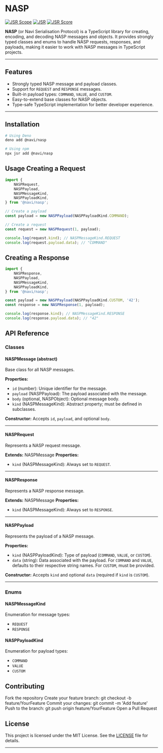 # NASP

[![JSR Scope](https://jsr.io/badges/@navi)](https://jsr.io/@navi)
[![JSR](https://jsr.io/badges/@navi/nasp)](https://jsr.io/@navi/nasp)
[![JSR Score](https://jsr.io/badges/@navi/nasp/score)](https://jsr.io/@navi/nasp)

**NASP** (or Navi Serialisation Protocol) is a TypeScript library for creating, encoding, and decoding NASP messages and objects. It provides strongly typed classes and enums to handle NASP requests, responses, and payloads, making it easier to work with NASP messages in TypeScript projects.

---

## Features

- Strongly typed NASP message and payload classes.
- Support for `REQUEST` and `RESPONSE` messages.
- Built-in payload types: `COMMAND`, `VALUE`, and `CUSTOM`.
- Easy-to-extend base classes for NASP objects.
- Type-safe TypeScript implementation for better developer experience.

---

## Installation

```bash
# Using Deno
deno add @navi/nasp

# Using npm
npx jsr add @navi/nasp
```

## Usage Creating a Request

```typescript
import {
	NASPRequest,
	NASPPayload,
	NASPMessageKind,
	NASPPayloadKind,
} from '@navi/nasp';

// Create a payload
const payload = new NASPPayload(NASPPayloadKind.COMMAND);

// Create a request
const request = new NASPRequest(1, payload);

console.log(request.kind); // NASPMessageKind.REQUEST
console.log(request.payload.data); // "COMMAND"
```

## Creating a Response

```typescript
import {
	NASPResponse,
	NASPPayload,
	NASPMessageKind,
	NASPPayloadKind,
} from '@navi/nasp';

const payload = new NASPPayload(NASPPayloadKind.CUSTOM, '42');
const response = new NASPResponse(1, payload);

console.log(response.kind); // NASPMessageKind.RESPONSE
console.log(response.payload.data); // "42"
```

## API Reference

### Classes

#### NASPMessage (abstract)

Base class for all NASP messages.

**Properties:**

- `id` (number): Unique identifier for the message.
- `payload` (NASPPayload): The payload associated with the message.
- `body` (optional, NASPObject): Optional message body.
- `kind` (NASPMessageKind): Abstract property; must be defined in subclasses.

**Constructor:** Accepts `id`, `payload`, and optional `body`.

---

#### NASPRequest

Represents a NASP request message.

**Extends:** NASPMessage **Properties:**

- `kind` (NASPMessageKind): Always set to `REQUEST`.

---

#### NASPResponse

Represents a NASP response message.

**Extends:** NASPMessage **Properties:**

- `kind` (NASPMessageKind): Always set to `RESPONSE`.

---

#### NASPPayload

Represents the payload of a NASP message.

**Properties:**

- `kind` (NASPPayloadKind): Type of payload (`COMMAND`, `VALUE`, or `CUSTOM`).
- `data` (string): Data associated with the payload. For `COMMAND` and `VALUE`, defaults to their respective string names. For `CUSTOM`, must be provided.

**Constructor:** Accepts `kind` and optional `data` (required if `kind` is `CUSTOM`).

---

### Enums

#### NASPMessageKind

Enumeration for message types:

- `REQUEST`
- `RESPONSE`

#### NASPPayloadKind

Enumeration for payload types:

- `COMMAND`
- `VALUE`
- `CUSTOM`

## Contributing

Fork the repository Create your feature branch: git checkout -b feature/YourFeature Commit your changes: git commit -m 'Add feature' Push to the branch: git push origin feature/YourFeature Open a Pull Request

## License

This project is licensed under the MIT License. See the [LICENSE](./LICENSE) file for details.

---
